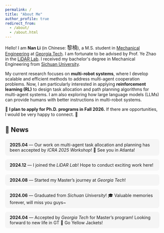 ```yaml
---
permalink: /
title: "About Me"
author_profile: true
redirect_from:
  - /about/
  - /about.html
---
```


Hello! I am **Nan Li** (in Chinese: <span style="font-family: 'KaiTi', '楷体', serif; font-size: 1.2em;">黎楠</span>), a M.S. student in [Mechanical Engineering](https://www.me.gatech.edu/) at [Georgia Tech](https://www.gatech.edu/). I am fortunate to be advised by Prof. Ye Zhao in the [LiDAR Lab](https://lab-idar.gatech.edu/). I received my bachelor's degree in Mechanical Engineering from [Sichuan University](https://www.scu.edu.cn/).  

My current research focuses on **multi-robot systems**, where I develop scalable and efficient methods to address multi-agent cooperation problems. Now, I am particularly interested in applying **reinforcement learning (RL)** to design task allocation and path planning algorithms for multi-agent systems. I am also exploring how large language models (LLMs) can provide humans with better instructions in multi-robot systems.  

🚀 **I plan to apply for Ph.D. programs in Fall 2026.**  If there are opportunities, I would be very happy to connect. 🤗

## 📰 News

<div style="display: grid; gap: 12px; margin-top: 1em;">

<div style="background:#f5f5f5; padding:10px 15px; border-radius:8px;">
<b>2025.04</b> — Our work on multi-agent task allocation and planning has been accepted by <i>ICRA 2025 Workshop</i>! 🎉 See you in Atlanta!
</div>

<div style="background:#f5f5f5; padding:10px 15px; border-radius:8px;">
<b>2024.12</b> — I joined the <i>LiDAR Lab</i>! Hope to conduct exciting work here!
</div>

<div style="background:#f5f5f5; padding:10px 15px; border-radius:8px;">
<b>2024.08</b> — Started my Master’s journey at <i>Georgia Tech</i>!
</div>

<div style="background:#f5f5f5; padding:10px 15px; border-radius:8px;">
<b>2024.06</b> — Graduated from <i>Sichuan University</i>! 🎓 Valuable memories forever, will miss you guys~
</div>

<div style="background:#f5f5f5; padding:10px 15px; border-radius:8px;">
<b>2024.04</b> — Accepted by <i>Georgia Tech</i> for Master’s program! Looking forward to new life in GT 🐝 Go Yellow Jackets!
</div>

</div>

  
